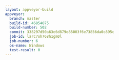 ```yaml
---
layout: appveyor-build
appveyor:
  branch: master
  build-id: 46854875
  build-number: 502
  commit: 338297d50a63e6d879e85003f6e73856da0c895c
  job-id: larc7oh768h1gm0l
  job-number: 6
  os-name: Windows
  test-result: 0
---
```


